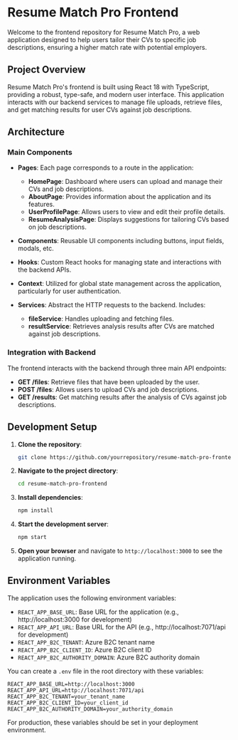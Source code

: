 # Resume Match Pro Frontend

Welcome to the frontend repository for Resume Match Pro, a web application designed to help users tailor their CVs to specific job descriptions, ensuring a higher match rate with potential employers.

## Project Overview

Resume Match Pro's frontend is built using React 18 with TypeScript, providing a robust, type-safe, and modern user interface. This application interacts with our backend services to manage file uploads, retrieve files, and get matching results for user CVs against job descriptions.

## Architecture

### Main Components

- **Pages**: Each page corresponds to a route in the application:
  - **HomePage**: Dashboard where users can upload and manage their CVs and job descriptions.
  - **AboutPage**: Provides information about the application and its features.
  - **UserProfilePage**: Allows users to view and edit their profile details.
  - **ResumeAnalysisPage**: Displays suggestions for tailoring CVs based on job descriptions.

- **Components**: Reusable UI components including buttons, input fields, modals, etc.

- **Hooks**: Custom React hooks for managing state and interactions with the backend APIs.

- **Context**: Utilized for global state management across the application, particularly for user authentication.

- **Services**: Abstract the HTTP requests to the backend. Includes:
  - **fileService**: Handles uploading and fetching files.
  - **resultService**: Retrieves analysis results after CVs are matched against job descriptions.

### Integration with Backend

The frontend interacts with the backend through three main API endpoints:
- **GET /files**: Retrieve files that have been uploaded by the user.
- **POST /files**: Allows users to upload CVs and job descriptions.
- **GET /results**: Get matching results after the analysis of CVs against job descriptions.

## Development Setup

1. **Clone the repository**:
   ```bash
   git clone https://github.com/yourrepository/resume-match-pro-frontend.git
   ```

2. **Navigate to the project directory**:
    ```bash
    cd resume-match-pro-frontend
    ```

3. **Install dependencies**:
    ```bash
    npm install
    ```

4. **Start the development server**:
    ```bash
    npm start
    ```

5. **Open your browser** and navigate to `http://localhost:3000` to see the application running.

## Environment Variables

The application uses the following environment variables:

- `REACT_APP_BASE_URL`: Base URL for the application (e.g., http://localhost:3000 for development)
- `REACT_APP_API_URL`: Base URL for the API (e.g., http://localhost:7071/api for development)
- `REACT_APP_B2C_TENANT`: Azure B2C tenant name
- `REACT_APP_B2C_CLIENT_ID`: Azure B2C client ID
- `REACT_APP_B2C_AUTHORITY_DOMAIN`: Azure B2C authority domain

You can create a `.env` file in the root directory with these variables:

```env
REACT_APP_BASE_URL=http://localhost:3000
REACT_APP_API_URL=http://localhost:7071/api
REACT_APP_B2C_TENANT=your_tenant_name
REACT_APP_B2C_CLIENT_ID=your_client_id
REACT_APP_B2C_AUTHORITY_DOMAIN=your_authority_domain
```

For production, these variables should be set in your deployment environment.
